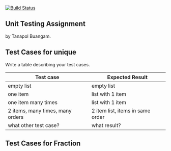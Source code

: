 [![Build Status](https://travis-ci.com/your_acctid/demo-pyci.svg?branch=master)](https://travis-ci.com/your_acctid/demo-pyci)

## Unit Testing Assignment

by Tanapol Buangam.


## Test Cases for unique

Write a table describing your test cases.

| Test case              |  Expected Result    |
|------------------------|---------------------|
| empty list             |  empty list         |
| one item               |  list with 1 item   |
| one item many times    |  list with 1 item   |
| 2 items, many times, many orders | 2 item list, items in same order  |
| what other test case?  |  what result?       |


## Test Cases for Fraction
